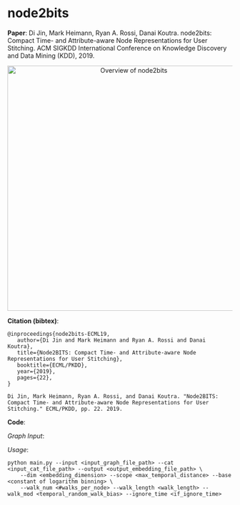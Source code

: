 # node2bits

**Paper**: Di Jin, Mark Heimann, Ryan A. Rossi, Danai Koutra. node2bits: Compact Time- and Attribute-aware Node Representations for User Stitching. ACM SIGKDD International Conference on Knowledge Discovery and Data Mining (KDD), 2019.

<p align="center">
<img src="https://derekdijin.github.io/assets/projects/node2bits_overview_final.jpg" width="550"  alt="Overview of node2bits">
</p>


**Citation (bibtex)**:
```
@inproceedings{node2bits-ECML19,
   author={Di Jin and Mark Heimann and Ryan A. Rossi and Danai Koutra},
   title={Node2BITS: Compact Time- and Attribute-aware Node Representations for User Stitching},
   booktitle={ECML/PKDD},
   year={2019},
   pages={22},
}

Di Jin, Mark Heimann, Ryan A. Rossi, and Danai Koutra. "Node2BITS: Compact Time- and Attribute-aware Node Representations for User Stitching." ECML/PKDD, pp. 22. 2019.
```


**Code**: 

*Graph Input*:


*Usage*:

```
python main.py --input <input_graph_file_path> --cat <input_cat_file_path> --output <output_embedding_file_path> \
	--dim <embedding_dimension> --scope <max_temporal_distance> --base <constant of logarithm binning> \
	--walk_num <#walks_per_node> --walk_length <walk_length> --walk_mod <temporal_random_walk_bias> --ignore_time <if_ignore_time>

```